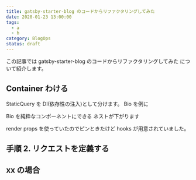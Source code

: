 ```yaml
---
title: gatsby-starter-blog のコードからリファクタリングしてみた
date: 2020-01-23 13:00:00
tags:
  - a
  - b
category: BlogOps
status: draft
---
```


この記事では gatsby-starter-blog のコードからリファクタリングしてみた について紹介します。

## Container わける

StaticQuery を DI(依存性の注入)として分けます。
Bio を例に

Bio を純粋なコンポーネントにできる
ネストが下がります

render props を使っていたのでピンときたけど hooks が用意されていました。

## 手順 2. リクエストを定義する

## xx の場合
